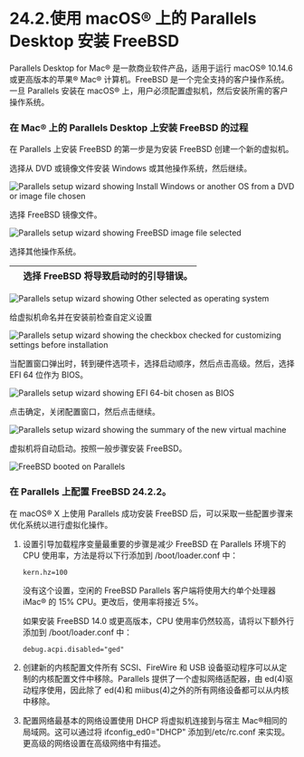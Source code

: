 # 24.2.使用 macOS® 上的 Parallels Desktop 安装 FreeBSD

Parallels Desktop for Mac® 是一款商业软件产品，适用于运行 macOS® 10.14.6 或更高版本的苹果® Mac® 计算机。FreeBSD 是一个完全支持的客户操作系统。一旦 Parallels 安装在 macOS® 上，用户必须配置虚拟机，然后安装所需的客户操作系统。

### 在 Mac® 上的 Parallels Desktop 上安装 FreeBSD 的过程

在 Parallels 上安装 FreeBSD 的第一步是为安装 FreeBSD 创建一个新的虚拟机。

选择从 DVD 或镜像文件安装 Windows 或其他操作系统，然后继续。

![Parallels setup wizard showing Install Windows or another OS from a DVD or image file chosen](https://docs.freebsd.org/images/books/handbook/virtualization/parallels-freebsd1.png)

选择 FreeBSD 镜像文件。

![Parallels setup wizard showing FreeBSD image file selected](https://docs.freebsd.org/images/books/handbook/virtualization/parallels-freebsd2.png)

选择其他操作系统。

|  | 选择 FreeBSD 将导致启动时的引导错误。 |
| -- | --------------------------------------- |

![Parallels setup wizard showing Other selected as operating system](https://docs.freebsd.org/images/books/handbook/virtualization/parallels-freebsd3.png)

给虚拟机命名并在安装前检查自定义设置

![Parallels setup wizard showing the checkbox checked for customizing settings before installation](https://docs.freebsd.org/images/books/handbook/virtualization/parallels-freebsd4.png)

当配置窗口弹出时，转到硬件选项卡，选择启动顺序，然后点击高级。然后，选择 EFI 64 位作为 BIOS。

![Parallels setup wizard showing EFI 64-bit chosen as BIOS](https://docs.freebsd.org/images/books/handbook/virtualization/parallels-freebsd5.png)

点击确定，关闭配置窗口，然后点击继续。

![Parallels setup wizard showing the summary of the new virtual machine](https://docs.freebsd.org/images/books/handbook/virtualization/parallels-freebsd6.png)

虚拟机将自动启动。按照一般步骤安装 FreeBSD。

![FreeBSD booted on Parallels](https://docs.freebsd.org/images/books/handbook/virtualization/parallels-freebsd7.png)

### 在 Parallels 上配置 FreeBSD 24.2.2。

在 macOS® X 上使用 Parallels 成功安装 FreeBSD 后，可以采取一些配置步骤来优化系统以进行虚拟化操作。

1. 设置引导加载程序变量最重要的步骤是减少 FreeBSD 在 Parallels 环境下的 CPU 使用率，方法是将以下行添加到 /boot/loader.conf 中：

    ```
    kern.hz=100
    ```

    没有这个设置，空闲的 FreeBSD Parallels 客户端将使用大约单个处理器 iMac® 的 15% CPU。更改后，使用率将接近 5%。

    如果安装 FreeBSD 14.0 或更高版本，CPU 使用率仍然较高，请将以下额外行添加到 /boot/loader.conf 中：

    ```
    debug.acpi.disabled="ged"
    ```
2. 创建新的内核配置文件所有 SCSI、FireWire 和 USB 设备驱动程序可以从定制的内核配置文件中移除。Parallels 提供了一个虚拟网络适配器，由 ed(4)驱动程序使用，因此除了 ed(4)和 miibus(4)之外的所有网络设备都可以从内核中移除。
3. 配置网络最基本的网络设置使用 DHCP 将虚拟机连接到与宿主 Mac®相同的局域网。这可以通过将 ifconfig_ed0="DHCP" 添加到/etc/rc.conf 来实现。更高级的网络设置在高级网络中有描述。
